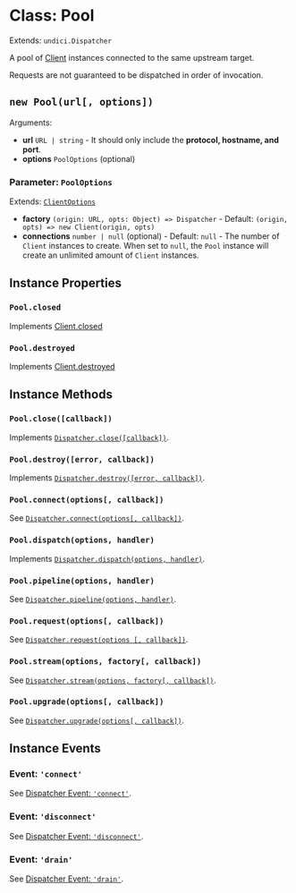 # Class: Pool

Extends: `undici.Dispatcher`

A pool of [Client](docs/api/Client.md) instances connected to the same upstream target.

Requests are not guaranteed to be dispatched in order of invocation.

## `new Pool(url[, options])`

Arguments:

* **url** `URL | string` - It should only include the **protocol, hostname, and port**.
* **options** `PoolOptions` (optional)

### Parameter: `PoolOptions`

Extends: [`ClientOptions`](docs/api/Client.md#parameter-clientoptions)

* **factory** `(origin: URL, opts: Object) => Dispatcher` - Default: `(origin, opts) => new Client(origin, opts)`
* **connections** `number | null` (optional) - Default: `null` - The number of `Client` instances to create. When set to `null`, the `Pool` instance will create an unlimited amount of `Client` instances.

## Instance Properties

### `Pool.closed`

Implements [Client.closed](docs/api/Client.md#clientclosed)

### `Pool.destroyed`

Implements [Client.destroyed](docs/api/Client.md#clientdestroyed)

## Instance Methods

### `Pool.close([callback])`

Implements [`Dispatcher.close([callback])`](docs/api/Dispatcher.md#dispatcherclosecallback-promise).

### `Pool.destroy([error, callback])`

Implements [`Dispatcher.destroy([error, callback])`](docs/api/Dispatcher.md#dispatcherdestroyerror-callback-promise).

### `Pool.connect(options[, callback])`

See [`Dispatcher.connect(options[, callback])`](docs/api/Dispatcher.md#dispatcherconnectoptions-callback).

### `Pool.dispatch(options, handler)`

Implements [`Dispatcher.dispatch(options, handler)`](docs/api/Dispatcher.md#dispatcherdispatchoptions-handler).

### `Pool.pipeline(options, handler)`

See [`Dispatcher.pipeline(options, handler)`](docs/api/Dispatcher.md#dispatcherpipelineoptions-handler).

### `Pool.request(options[, callback])`

See [`Dispatcher.request(options [, callback])`](docs/api/Dispatcher.md#dispatcherrequestoptions-callback).

### `Pool.stream(options, factory[, callback])`

See [`Dispatcher.stream(options, factory[, callback])`](docs/api/Dispatcher.md#dispatcherstreamoptions-factory-callback).

### `Pool.upgrade(options[, callback])`

See [`Dispatcher.upgrade(options[, callback])`](docs/api/Dispatcher.md#dispatcherupgradeoptions-callback).

## Instance Events

### Event: `'connect'`

See [Dispatcher Event: `'connect'`](docs/api/Dispatcher.md#event-connect).

### Event: `'disconnect'`

See [Dispatcher Event: `'disconnect'`](docs/api/Dispatcher.md#event-disconnect).

### Event: `'drain'`

See [Dispatcher Event: `'drain'`](docs/api/Dispatcher.md#event-drain).

